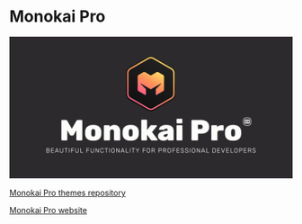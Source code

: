Monokai Pro
===========

![Monokai Pro](https://raw.githubusercontent.com/monokai-pro/.github/main/profile/images/featured-image.png)

[Monokai Pro themes repository](https://github.com/monokai-pro/monokai-pro)

[Monokai Pro website](https://monokai.pro)
